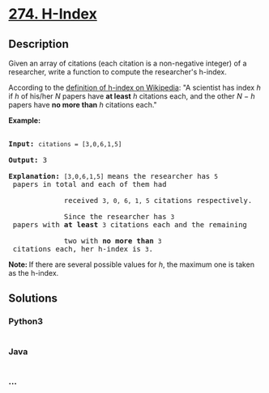 # [274. H-Index](https://leetcode.com/problems/h-index)

## Description
<p>Given an array of citations (each citation is a non-negative integer) of a researcher, write a function to compute the researcher&#39;s h-index.</p>



<p>According to the <a href="https://en.wikipedia.org/wiki/H-index" target="_blank">definition of h-index on Wikipedia</a>: &quot;A scientist has index <i>h</i> if <i>h</i> of his/her <i>N</i> papers have <b>at least</b> <i>h</i> citations each, and the other <i>N &minus; h</i> papers have <b>no more than</b> <i>h</i> citations each.&quot;</p>



<p><b>Example:</b></p>



<pre>

<b>Input:</b> <code>citations = [3,0,6,1,5]</code>

<b>Output:</b> 3 

<strong>Explanation: </strong><code>[3,0,6,1,5] </code>means the researcher has <code>5</code> papers in total and each of them had 

             received <code>3, 0, 6, 1, 5</code> citations respectively. 

&nbsp;            Since the researcher has <code>3</code> papers with <b>at least</b> <code>3</code> citations each and the remaining 

&nbsp;            two with <b>no more than</b> <code>3</code> citations each, her h-index is <code>3</code>.</pre>



<p><strong>Note:&nbsp;</strong>If there are several possible values for <em>h</em>, the maximum one is taken as the h-index.</p>




## Solutions


<!-- tabs:start -->

### **Python3**

```python

```

### **Java**

```java

```

### **...**
```

```

<!-- tabs:end -->
